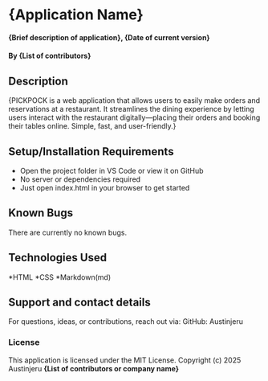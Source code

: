 # {Application Name}
#### {Brief description of application}, {Date of current version}
#### By **{List of contributors}**
## Description
{PICKPOCK is a web application that allows users to easily make orders and reservations at a restaurant. It streamlines the dining experience by letting users interact with the restaurant digitally—placing their orders and booking their tables online. Simple, fast, and user-friendly.}

## Setup/Installation Requirements
* Open the project folder in VS Code or view it on GitHub
* No server or dependencies required
* Just open index.html in your browser to get started
## Known Bugs
There are currently no known bugs.
## Technologies Used
*HTML
*CSS
*Markdown(md)
## Support and contact details
For questions, ideas, or contributions, reach out via:
GitHub: Austinjeru
### License
This application is licensed under the MIT License.
Copyright (c) 2025 Austinjeru **{List of contributors or company name}**